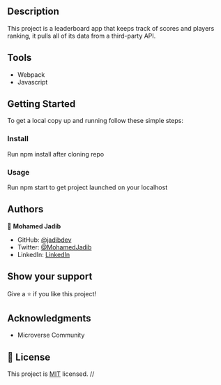 ## Description

This project is a leaderboard app that keeps track of scores and players ranking, it pulls all of its data from a third-party API.

## Tools

- Webpack
- Javascript

## Getting Started

To get a local copy up and running follow these simple steps:

### Install

Run npm install after cloning repo

### Usage

Run npm start to get project launched on your localhost

## Authors

👤 **Mohamed Jadib**

- GitHub: [@jadibdev](https://github.com/jadibdev)
- Twitter: [@MohamedJadib](https://twitter.com/MohamedJadib)
- LinkedIn: [LinkedIn](https://www.linkedin.com/in/mohamed-jadib-942a5041/)

## Show your support

Give a ⭐️ if you like this project!

## Acknowledgments

- Microverse Community

## 📝 License

This project is [MIT](./MIT.md) licensed.
//
